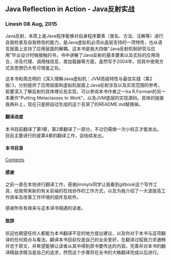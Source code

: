 ## Java Reflection in Action - Java反射实战

### Linesh 08 Aug, 2015

Java反射，本质上是Java程序能够对自身程序要素（类名、方法、注解等）进行自我检查及自我修改的能力，是Java虚拟机必须从底层支持的一项特性，也从语言层面上支持了应用层面的解耦。这本书是我大四做“Java反射机制研究与应用”毕业设计时候接触的书，书中讲解了Java反射的基本要素以及实际的应用场合，涉及代理、调用栈信息、类加载器等方面，虽然写于2004年，但其中使用方式及思想仍大有可借鉴之处。

这本书和周志明的《深入理解Java虚拟机：JVM高级特性与最佳实践（第2版）》，分别提供了应用层面和虚拟机层面上Java反射涉及以及实现范围的参考。若要深入了解反射的具体理论及实现，可以参阅本书作者之一Ira R.Forman的另一本著作"Putting Metaclasses to Work"，以及JVM底层的实现源码。具体的链接我再补上，现在只是把自动生成的这个丑哭了的README.md替换掉。

#### 翻译进度
本书目前翻译了第1章，第2章翻译了一部分，不过仍需做一次小校正才能发出。目前主要进行的是第4章的翻译工作，会陆续发出。

#### 本书目录
[Contents](Summary.md)

#### 感谢
之前一直在本地进行翻译工作，感谢jimmylv同学让我看到gitbook这个写作工具，给我带来新的有关前端的在线协作的工作方式，以及为我介绍了一大波提高工作效率及改善工作环境的插件及软件。

感谢所有有缘来与这本译书相遇的读者。

#### 致辞
欢迎也期望任何人都能为本书翻译不足的地方提出建议，以及你对于本书与这项翻译的任何观点与看法。翻译本书目前仅是自己的业余爱好，在翻译过程我力求通畅并忠于原文，并希望能够让读者从其中得到原书要传达的内容。完善并对本书的翻译精益求精当是自己的追求，然而这个步骤将在全书的大略翻译完成以后进行。

